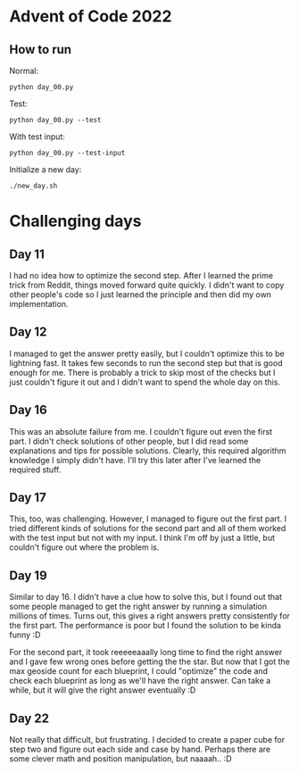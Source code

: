 # Advent of Code 2022

## How to run

Normal:
```
python day_00.py
```

Test:
```
python day_00.py --test
```

With test input:
```
python day_00.py --test-input
```

Initialize a new day:
```
./new_day.sh
```

# Challenging days

## Day 11
I had no idea how to optimize the second step. After I learned the prime trick from Reddit, things moved forward quite quickly. I didn't want to copy other people's code so I just learned the principle and then did my own implementation.

## Day 12
I managed to get the answer pretty easily, but I couldn't optimize this to be lightning fast. It takes few seconds to run the second step but that is good enough for me. There is probably a trick to skip most of the checks but I just couldn't figure it out and I didn't want to spend the whole day on this.

## Day 16
This was an absolute failure from me. I couldn't figure out even the first part. I didn't check solutions of other people, but I did read some explanations and tips for possible solutions. Clearly, this required algorithm knowledge I simply didn't have. I'll try this later after I've learned the required stuff.

## Day 17
This, too, was challenging. However, I managed to figure out the first part. I tried different kinds of solutions for the second part and all of them worked with the test input but not with my input. I think I'm off by just a little, but couldn't figure out where the problem is.

## Day 19
Similar to day 16. I didn't have a clue how to solve this, but I found out that some people managed to get the right answer
by running a simulation millions of times. Turns out, this gives a right answers pretty consistently for the first part. The performance is poor but I found the solution to be kinda funny :D

For the second  part, it took reeeeeaaally long time to find the right answer and I gave few wrong ones before getting the the star. But now that I got the max geoside count for each blueprint, I could "optimize" the code and check each blueprint as long as we'll have the right answer. Can take a while, but it will give the right answer eventually :D

## Day 22
Not really that difficult, but frustrating. I decided to create a paper cube for step two and figure out each side and case by hand. Perhaps there are some clever math and position manipulation, but naaaah.. :D
